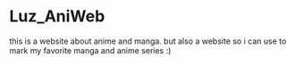 # Luz_AniWeb
this is a website about anime and manga. but also a website so i can use to mark my favorite manga and anime series :)
